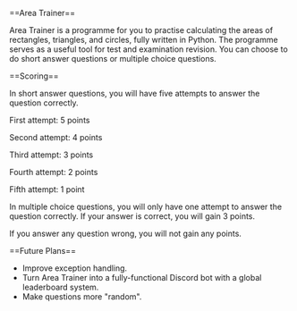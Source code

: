 ==Area Trainer==

Area Trainer is a programme for you to practise calculating the areas of rectangles, triangles, and circles, fully written in Python.
The programme serves as a useful tool for test and examination revision.
You can choose to do short answer questions or multiple choice questions.

==Scoring==

In short answer questions, you will have five attempts to answer the question correctly.

First attempt: 5 points

Second attempt: 4 points

Third attempt: 3 points

Fourth attempt: 2 points

Fifth attempt: 1 point

In multiple choice questions, you will only have one attempt to answer the question correctly.
If your answer is correct, you will gain 3 points.

If you answer any question wrong, you will not gain any points.

==Future Plans==
- Improve exception handling.
- Turn Area Trainer into a fully-functional Discord bot with a global leaderboard system.
- Make questions more "random".
